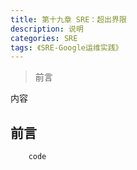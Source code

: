 ```yaml
---
title: 第十九章 SRE：超出界限
description: 说明
categories: SRE
tags: 《SRE-Google运维实践》 
---
```


> 前言

<!-- more -->

内容

## 前言

``` sh 
    code
```


